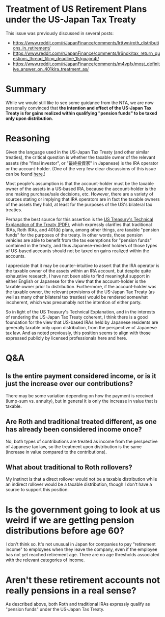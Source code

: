 # Treatment of US Retirement Plans under the US-Japan Tax Treaty

This issue was previously discussed in several posts:

* https://www.reddit.com/r/JapanFinance/comments/lrttwn/roth_distributions_in_retirement/
* https://www.reddit.com/r/JapanFinance/comments/lr6nok/tax_return_questions_thread_filing_deadline_15/gqajm4i/
* https://www.reddit.com/r/JapanFinance/comments/m4vpfx/most_definitive_answer_on_401kira_treatment_as/

# Summary

While we would still like to see some guidance from the NTA, we are now personally convinced that **the intention and effect of the US-Japan Tax Treaty is for gains realized within qualifying "pension funds" to be taxed only upon distribution**.

# Reasoning

Given the language used in the US-Japan Tax Treaty (and other similar treaties), the critical question is whether the taxable owner of the relevant assets (the "final investor", or "最終投資家" in Japanese) is the IRA operator or the account-holder. (One of the very few clear discussions of this issue can be found [here](https://red.ap.teacup.com/compliance/219.html).)

Most people's assumption is that the account-holder must be the taxable owner of the assets in a US-based IRA, because the account-holder is the one making purchase/sale decisions, etc. However, there are a variety of sources stating or implying that IRA operators are in fact the taxable owners of the assets they hold, at least for the purposes of the US's bilateral tax treaties.

Perhaps the best source for this assertion is the [US Treasury's Technical Explanation of the Treaty (PDF)](https://www.irs.gov/pub/irs-trty/japante04.pdf), which expressly clarifies that traditional IRAs, Roth IRAs, and 401(k) plans, among other things, are taxable "pension funds" for the purposes of the treaty. In other words, those pension vehicles are able to benefit from the tax exemptions for "pension funds" contained in the treaty, and thus Japanese-resident holders of those types of US-based accounts should not be taxed on gains realized within the accounts.

I appreciate that it may be counter-intuitive to assert that the IRA operator is the taxable owner of the assets within an IRA account, but despite quite exhaustive research, I have not been able to find meaningful support in either English or Japanese for the view that the account-holder is the taxable owner prior to distribution. Furthermore, if the account-holder was the taxable owner, the relevant provisions of the US-Japan Tax Treaty (as well as many other bilateral tax treaties) would be rendered somewhat incoherent, which was presumably not the intention of either party.

So in light of the US Treasury's Technical Explanation, and in the interests of rendering the US-Japan Tax Treaty coherent, I think there is a good foundation for the view that US-based IRAs held by Japanese residents are generally taxable only upon distribution, from the perspective of Japanese tax law. And as noted previously, this position seems to align with those expressed publicly by licensed professionals here and here.

# Q&A

## Is the entire payment considered income, or is it just the increase over our contributions?

There may be some variation depending on how the payment is received (lump-sum vs. annuity), but in general it is only the increase in value that is taxable.

## Are Roth and traditional treated different, as one has already been considered income once?

No, both types of contributions are treated as income from the perspective of Japanese tax law, so the treatment upon distribution is the same (increase in value compared to the contributions).

## What about traditional to Roth rollovers?

My instinct is that a direct rollover would not be a taxable distribution while an indirect rollover would be a taxable distribution, though I don't have a source to support this position.

# Is the government going to look at us weird if we are getting pension distributions before age 60?

I don't think so. It's not unusual in Japan for companies to pay "retirement income" to employees when they leave the company, even if the employee has not yet reached retirement age. There are no age thresholds associated with the relevant categories of income.

# Aren't these retirement accounts not really pensions in a real sense?

As described above, both Roth and traditional IRAs expressly qualify as "pension funds" under the US-Japan Tax Treaty.
